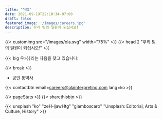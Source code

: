 ```yaml
---
title: "직업"
date: 2021-09-19T22:10:34-07:00
draft: false
featured_image: '/images/careers.jpg'
description: 우리 팀의 일원이 되십시오!
---
```


{{< customimg src="/images/ola.svg" width="75%" >}}
{{< head 2 "우리 팀의 일원이 되십시오!" >}}

{{< big 우>}}리는 다음을 찾고 있습니다:

{{< break >}}
- 공인 통역사

{{< contactbtn email=careers@olainterpreting.com lang=ko >}}

{{< pageStats >}}
{{< sharethisbtn >}}

{{< unsplash "ko" "zeH-ljawHtg" "giamboscaro" "Unsplash: Editorial, Arts & Culture, History" >}}
